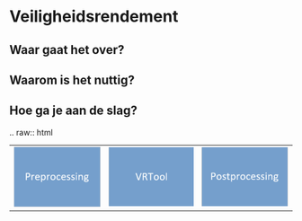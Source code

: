 Veiligheidsrendement
============================================


Waar gaat het over?
-------------------------------------------

Waarom is het nuttig?
-------------------------------------------

Hoe ga je aan de slag?
-------------------------------------------


.. raw:: html

   <table>
     <tr>
       <td>
         <a href="Preprocessing/test.md">
           <img src="test_linkpreprocessing.PNG" alt="Image 1" />
         </a>
       </td>
       <td>
         <a href="Preprocessing/test.md">
           <img src="test_linkVRTool.PNG" alt="Image 2" />
         </a>
       </td>
       <td>
         <a href="Preprocessing/test.md">
           <img src="test_linkpostprocessing.PNG" alt="Image 3" />
         </a>
       </td>
     </tr>
   </table>

